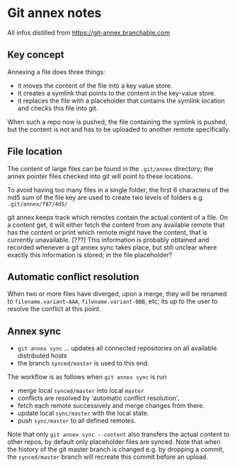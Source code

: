 # Git annex notes

All infos distilled from https://git-annex.branchable.com

## Key concept
Annexing a file does three things:
- it moves the content of the file into a key value store.
- it creates a symlink that points to the content in the key-value store.
- it replaces the file with a placeholder that contains the symlink location and checks this file into git.

When such a repo now is pushed, the file containing the symlink is pushed, but the content is not and has to be uploaded to another remote specifically.

## File location
The content of large files can be found in the `.git/annex` directory; the annex pointer files checked into git will point to these locations.

To avoid having too many files in a single folder, the first 6 characters of the md5 sum of the file key are used to create two levels of folders e.g. `.git/annex/f87/4d5/`

git annex keeps track which remotes contain the actual content of a file. On a content get, it will either fetch the content from any available remote that has the content or print which remote might have the content, that is currently unavailable. [???] This information is probably obtained and recorded whenever a git annex sync takes place, but still unclear where exactly this information is stored; in the file placeholder?

## Automatic conflict resolution
When two or more files have diverged, upon a merge, they will be renamed to `filename.variant-AAA`, `filename.variant-BBB`, etc; its up to the user to resolve the conflict at this point.

## Annex sync
- `git annex sync` ... updates all connected repositories on all available distributed hosts
- the branch `synced/master` is used to this end.

The workflow is as follows when `git annex sync` is run
- merge local `synced/master` into local `master`
- conflicts are resolved by 'automatic conflict resolution'.
- fetch each remote successively and merge changes from there.
- update local `sync/master` with the local state.
- push `sync/master` to all defined remotes.

Note that only `git annex sync --content` also transfers the actual content to other repos, by default only placeholder files are synced.
Note that when the history of the git master branch is changed e.g. by dropping a commit, the `synced/master` branch will recreate this commit before an upload.
